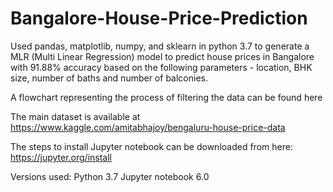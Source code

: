 # Bangalore-House-Price-Prediction
Used pandas, matplotlib, numpy, and sklearn in python 3.7 to generate a MLR (Multi Linear Regression) model to predict house prices in Bangalore with 91.88% accuracy based on the following parameters - location, BHK size, number of baths and number of balconies.

A flowchart representing the process of filtering the data can be found here 

The main dataset is available at https://www.kaggle.com/amitabhajoy/bengaluru-house-price-data

The steps to install Jupyter notebook can be downloaded from here: https://jupyter.org/install

Versions used:
Python 3.7
Jupyter notebook 6.0

